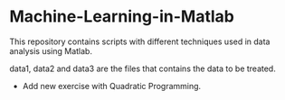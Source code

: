 # Machine-Learning-in-Matlab
This repository contains scripts with different techniques used in data analysis using Matlab.

data1, data2 and data3 are the files that contains the data to be treated.
- Add new exercise with Quadratic Programming.
